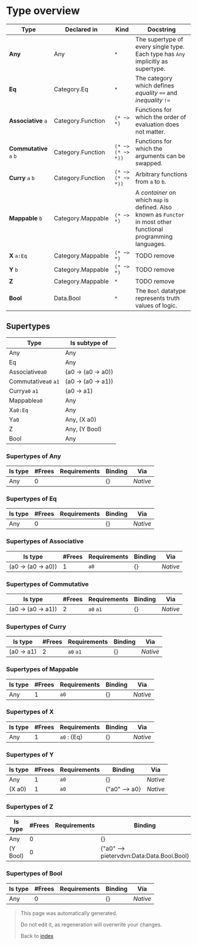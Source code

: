 # Type overview

Type | Declared in | Kind | Docstring
---- | ----------- | ---- | ---------
**Any**  | Any | ````*````  | The supertype of every single type. Each type has ````Any```` implicitly as supertype.
**Eq**  | Category.Eq | ````*````  | The category which defines _equality_ ````==```` and _inequality_ ````!=````
**Associative** ````a````  | Category.Function | ````(* ~> *)````  | Functions for which the order of evaluation does not matter.
**Commutative** ````a````  ````b````  | Category.Function | ````(* ~> (* ~> *))````  | Functions for which the arguments can be swapped.
**Curry** ````a````  ````b````  | Category.Function | ````(* ~> (* ~> *))````  | Arbitrary functions from ````a```` to ````b````.
**Mappable** ````b````  | Category.Mappable | ````(* ~> *)````  | A _container_ on which ````map```` is defined. Also known as ````Functor```` in most other functional programming languages.
**X** ````a:Eq````  | Category.Mappable | ````(* ~> *)````  | TODO remove
**Y** ````b````  | Category.Mappable | ````(* ~> *)````  | TODO remove
**Z**  | Category.Mappable | ````*````  | TODO remove
**Bool**  | Data.Bool | ````*````  | The ````Bool```` datatype represents truth values of logic.

## Supertypes 

Type | Is subtype of
---- | -------------
Any | Any
Eq | Any
Associative````a0````  | (a0 -> (a0 -> a0))
Commutative````a0````  ````a1````  | (a0 -> (a0 -> a1))
Curry````a0````  ````a1````  | (a0 -> a1)
Mappable````a0````  | Any
X````a0:Eq````  | Any
Y````a0````  | Any, (X a0)
Z | Any, (Y Bool)
Bool | Any



### Supertypes of Any

Is type | #Frees | Requirements | Binding | Via
------- | ------ | ------------ | ------- | ---
Any | 0 |  | {} | _Native_ 

### Supertypes of Eq

Is type | #Frees | Requirements | Binding | Via
------- | ------ | ------------ | ------- | ---
Any | 0 |  | {} | _Native_ 

### Supertypes of Associative

Is type | #Frees | Requirements | Binding | Via
------- | ------ | ------------ | ------- | ---
(a0 -> (a0 -> a0)) | 1 | ````a0````  | {} | _Native_ 

### Supertypes of Commutative

Is type | #Frees | Requirements | Binding | Via
------- | ------ | ------------ | ------- | ---
(a0 -> (a0 -> a1)) | 2 | ````a0````  ````a1````  | {} | _Native_ 

### Supertypes of Curry

Is type | #Frees | Requirements | Binding | Via
------- | ------ | ------------ | ------- | ---
(a0 -> a1) | 2 | ````a0````  ````a1````  | {} | _Native_ 

### Supertypes of Mappable

Is type | #Frees | Requirements | Binding | Via
------- | ------ | ------------ | ------- | ---
Any | 1 | ````a0````  | {} | _Native_ 

### Supertypes of X

Is type | #Frees | Requirements | Binding | Via
------- | ------ | ------------ | ------- | ---
Any | 1 | ````a0```` : {Eq} | {} | _Native_ 

### Supertypes of Y

Is type | #Frees | Requirements | Binding | Via
------- | ------ | ------------ | ------- | ---
Any | 1 | ````a0````  | {} | _Native_ 
(X a0) | 1 | ````a0````  | {"a0" --> a0} | _Native_ 

### Supertypes of Z

Is type | #Frees | Requirements | Binding | Via
------- | ------ | ------------ | ------- | ---
Any | 0 |  | {} | _Native_ 
(Y Bool) | 0 |  | {"a0" --> pietervdvn:Data:Data.Bool.Bool} | _Native_ 

### Supertypes of Bool

Is type | #Frees | Requirements | Binding | Via
------- | ------ | ------------ | ------- | ---
Any | 0 |  | {} | _Native_ 



> This page was automatically generated.
> 
> 
> Do not edit it, as regeneration will overwrite your changes.
> 
> 
> Back to [index](Index.md)